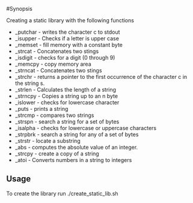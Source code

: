 #Synopsis

Creating a static library with the following functions
+ _putchar - writes the character c to stdout
+ _isupper - Checks if a letter is upper case
+ _memset - fill memory with a constant byte
+ _strcat - Concatenates two stings
+ _isdigit - checks for a digit (0 through 9)
+ _memcpy - copy memory area
+ _strncat - Concatenates two stings
+ _strchr - returns a pointer to the first occurrence of the character c in the string s.
+ _strlen - Calculates the length of a string
+ _strncpy - Copies a string up to an n byte
+ _islower - checks for lowercase character
+ _puts - prints a string
+ _strcmp - compares two strings
+ _strspn - search a string for a set of bytes
+ _isalpha - checks for lowercase or uppercase characters
+ _strpbrk - search a string for any of a set of bytes
+ _strstr - locate a substring
+ _abs - computes the absolute value of an integer.
+ _strcpy - create a copy of a string
+ _atoi - Converts numbers in a string to integers


## Usage

To create the library run ./create_static_lib.sh
